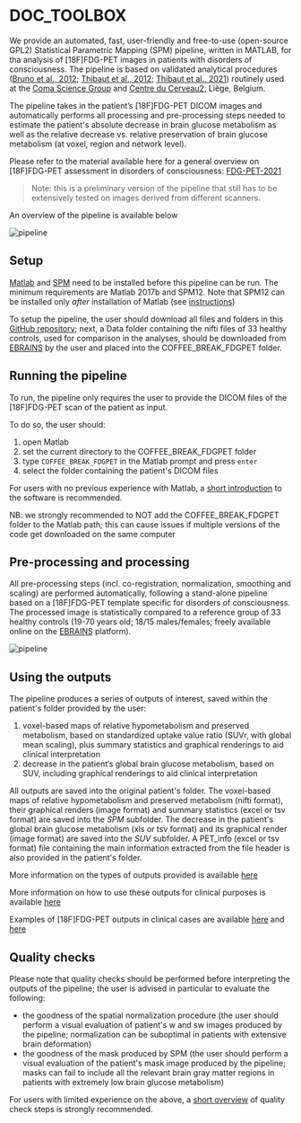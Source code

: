 # DOC_TOOLBOX

We provide an automated, fast, user-friendly and free-to-use (open-source GPL2) Statistical Parametric Mapping (SPM) pipeline, written in MATLAB, for tha analysis of [18F]FDG-PET images in patients with disorders of consciousness. The pipeline is based on validated analytical procedures ([Bruno et al., 2012](https://pubmed.ncbi.nlm.nih.gov/22081100/); [Thibaut et al., 2012](https://pubmed.ncbi.nlm.nih.gov/22366927/); [Thibaut et al., 2021](https://pubmed.ncbi.nlm.nih.gov/33938027/)) routinely used at the [Coma Science Group](https://www.coma.uliege.be/) and [Centre du Cerveau2](https://www.chuliege.be/jcms/c2_18822094/fr/centre-du-cerveau/accueil), Liège, Belgium.

The pipeline takes in the patient’s [18F]FDG-PET DICOM images and automatically performs all processing and pre-processing steps needed to estimate the patient's absolute decrease in brain glucose metabolism as well as the relative decrease vs. relative preservation of brain glucose metabolism (at voxel, region and network level).

Please refer to the material available here for a general overview on [18F]FDG-PET assessment in disorders of consciousness: [FDG-PET-2021](https://indico.giga.uliege.be/e/FDG-PET-2021)

> Note: this is a preliminary version of the pipeline that still has to be extensively tested on images derived from different scanners.

An overview of the pipeline is available below 

![pipeline](https://github.com/tincala91/COFFEE_BREAK_FDGPET/blob/main/doc/consciousness_fdg_pipeline.png)



## Setup 

[Matlab](https://nl.mathworks.com/products/matlab.html?s_tid=hp_ff_p_matlab) and [SPM](https://www.fil.ion.ucl.ac.uk/spm/software/download/) need to be installed before this pipeline can be run. The minimum requirements are Matlab 2017b and SPM12. Note that SPM12 can be installed only *after* installation of Matlab (see [instructions](https://en.wikibooks.org/wiki/SPM/Installation_on_Windows))

To setup the pipeline, the user should download all files and folders in this [GitHub repository](https://github.com/GIGA-Consciousness/COFFEE_BREAK_FDGPET); next, a Data folder containing the nifti files of 33 healthy controls, used for comparison in the analyses, should be downloaded from [EBRAINS](https://search.kg.ebrains.eu/instances/Dataset/68a61eab-7ba9-47cf-be78-b9addd64bb2f) by the user and placed into the COFFEE_BREAK_FDGPET folder.



## Running the pipeline

To run, the pipeline only requires the user to provide the DICOM files of the [18F]FDG-PET scan of the patient as input. 

To do so, the user should:
1) open Matlab
2) set the current directory to the COFFEE_BREAK_FDGPET folder
2) type `COFFEE_BREAK_FDGPET` in the Matlab prompt and press `enter`
3) select the folder containing the patient's DICOM files

For users with no previous experience with Matlab, a [short introduction](https://www.youtube.com/watch?v=0T2a-lZhMsk) to the software is recommended.

NB: we strongly recommended to NOT add the COFFEE_BREAK_FDGPET folder to the Matlab path; this can cause issues if multiple versions of the code get downloaded on the same computer



## Pre-processing and processing

All pre-processing steps (incl. co-registration, normalization, smoothing and scaling) are performed automatically, following a stand-alone pipeline based on a [18F]FDG-PET template specific for disorders of consciousness. 
The processed image is statistically compared to a reference group of 33 healthy controls (19-70 years old; 18/15 males/females; freely available online on the [EBRAINS](https://search.kg.ebrains.eu/instances/Dataset/68a61eab-7ba9-47cf-be78-b9addd64bb2f) platform).

![pipeline](https://github.com/tincala91/COFFEE_BREAK_FDGPET/blob/main/doc/consciousness_fdg_pipeline_analysis.png)

## Using the outputs

The pipeline produces a series of outputs of interest, saved within the patient's folder provided by the user:
1) voxel-based maps of relative hypometabolism and preserved metabolism, based on standardized uptake value ratio (SUVr, with global mean scaling), plus summary statistics and graphical renderings to aid clinical interpretation 
2) decrease in the patient’s global brain glucose metabolism, based on SUV, including graphical renderings to aid clinical interpretation 

All outputs are saved into the original patient's folder. 
The voxel-based maps of relative hypometabolism and preserved metabolism (nifti format), their graphical renders (image format) and summary statistics (excel or tsv format) are saved into the *SPM* subfolder.
The decrease in the patient's global brain glucose metabolism (xls or tsv format) and its graphical render (image format) are saved into the *SUV* subfolder.
A PET_info (excel or tsv format) file containing the main information extracted from the file header is also provided in the patient's folder.

More information on the types of outputs provided is available [here](https://www.youtube.com/watch?v=ncFcTxUuUK4&list=PLClpNB6uNhfHnBARU2MkRgASyM7M8WOGY&index=11)

More information on how to use these outputs for clinical purposes is available [here](https://www.youtube.com/watch?v=DENEYRvDaiA&list=PLClpNB6uNhfHnBARU2MkRgASyM7M8WOGY&index=12)

Examples of [18F]FDG-PET outputs in clinical cases are available [here](https://www.youtube.com/watch?v=CmX3zHdkI3A&list=PLClpNB6uNhfHnBARU2MkRgASyM7M8WOGY&index=13) and [here](https://www.youtube.com/watch?v=CmX3zHdkI3A&list=PLClpNB6uNhfHnBARU2MkRgASyM7M8WOGY&index=14)



## Quality checks

Please note that quality checks should be performed before interpreting the outputs of the pipeline; the user is advised in particular to evaluate the following: 
- the goodness of the spatial normalization procedure (the user should perform a visual evaluation of patient's w and sw images produced by the pipeline; normalization can be suboptimal in patients with extensive brain deformation)
- the goodness of the mask produced by SPM (the user should perform a visual evaluation of the patient's mask image produced by the pipeline; masks can fail to include all the relevant brain gray matter regions in patients with extremely low brain glucose metabolism)

For users with limited experience on the above, a [short overview](https://www.youtube.com/watch?v=UdRekc62ve0&list=PLClpNB6uNhfHnBARU2MkRgASyM7M8WOGY&index=10) of quality check steps is strongly recommended.

